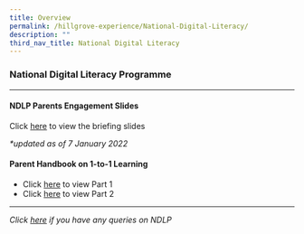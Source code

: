 ```yaml
---
title: Overview
permalink: /hillgrove-experience/National-Digital-Literacy/
description: ""
third_nav_title: National Digital Literacy
---
```

### **National Digital Literacy Programme**

-----------------------------------------------------------------
#### **NDLP Parents Engagement Slides**

Click [here](https://drive.google.com/file/d/1lWgTzqtlUd4r8jZo0mZZdJDSqetySHwk/view?usp=sharing) to view the briefing slides

_\*updated as of 7 January 2022_

#### **Parent Handbook on 1-to-1 Learning**
* Click [here](https://drive.google.com/file/d/1CnrvzJs-kYXSB8TV4QCvpvWr5SxCP3Le/view?usp=sharing) to view Part 1  
* Click [here](https://drive.google.com/file/d/1WPEcX8bw3-aZfD10_TcwUdtXhN5wFOsf/view?usp=sharing) to view Part 2

-----------------------------------------------------------------
_Click_ [_here_](https://www.google.com/url?q=https%3A%2F%2Fform.gov.sg%2Fforms%2Fmoe%2F5bbbedd681157e000f499119&sa=D&sntz=1&usg=AOvVaw2SIgJaLtxAKuPokI-soP4w) _if you have any queries on NDLP_